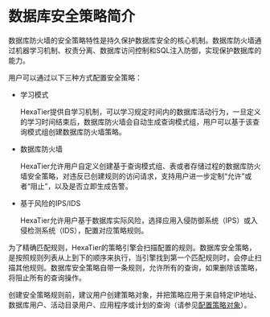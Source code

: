 # 数据库安全策略简介<a name="dbss_01_0029"></a>

数据库防火墙的安全策略特性是持久保护数据库安全的核心机制。数据库防火墙通过机器学习机制、权责分离、数据库访问控制和SQL注入防御，实现保护数据库的能力。

用户可以通过以下三种方式配置安全策略：

-   学习模式

    HexaTier提供自学习机制，可以学习规定时间内的数据库活动行为，一旦定义的学习时间结束后，数据库防火墙会自动生成查询模式组，用户可以基于该查询模式组创建数据库防火墙策略。

-   数据库防火墙

    HexaTier允许用户自定义创建基于查询模式组、表或者存储过程的数据库防火墙安全策略，对违反已创建规则的访问请求，支持用户进一步定制“允许”或者“阻止”，以及是否立即生成告警。

-   基于风险的IPS/IDS

    HexaTier允许用户基于数据库实际风险，选择应用入侵防御系统（IPS）或入侵检测系统（IDS），配置对应策略规则。


为了精确匹配规则，HexaTier的策略引擎会扫描配置的规则。数据库安全策略，是按照规则列表从上到下的顺序来执行，当引擎找到第一个匹配规则时，会停止扫描其他规则。数据库安全策略自带一条规则，允许所有的查询，如果删除该策略，将阻止所有的查询操作。

创建安全策略规则前，建议用户创建策略对象，并把策略应用于来自特定IP地址、数据库用户、活动目录用户、应用程序或计划的查询（请参见[配置策略对象](配置策略对象.md)）。

